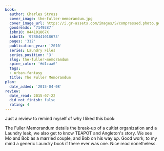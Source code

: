 ```yaml
---
book:
  author: Charles Stross
  cover_image: the-fuller-memorandum.jpg
  cover_image_url: https://i.gr-assets.com/images/S/compressed.photo.goodreads.com/books/1262645028l/7149287._SX98_.jpg
  goodreads: '7149287'
  isbn10: 044101867X
  isbn13: '9780441018673'
  pages: '312'
  publication_year: '2010'
  series: Laundry Files
  series_position: '3'
  slug: the-fuller-memorandum
  spine_color: '#d1caa6'
  tags:
  - urban-fantasy
  title: The Fuller Memorandum
plan:
  date_added: '2015-04-08'
review:
  date_read: 2015-07-22
  did_not_finish: false
  rating: 4
---
```


Just a review to remind myself of why I liked this book:

The Fuller Memorandum details the break-up of a cultist organization and a Laundry leak, we also get to know TEAPOT and Angleton's story. We see Mo and Bob as a married couple, and Bob on his way *up*. Good work, to my mind a generic Laundry book if there ever was one. Nice read nonetheless.
